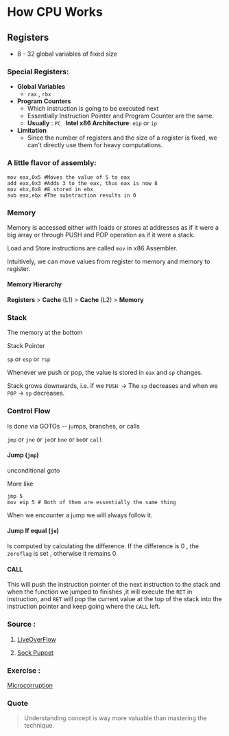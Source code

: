 # How CPU Works

## Registers

- 8 - 32 global variables of fixed size

### Special Registers: 

- **Global Variables**
  - `rax` , `rbx`
- **Program Counters**
  - Which instruction is going to be executed next
  - Essentially Instruction Pointer and Program Counter are the same.
  - **Usually** : `PC `  **Intel x86 Architecture**: `eip` or `ip`
- **Limitation** 
  - Since the number of registers and the size of a register is fixed, we can't directly use them for heavy computations.

### A little flavor of assembly:

```assembly
mov eax,0x5 #Moves the value of 5 to eax
add eax,0x3 #Adds 3 to the eax, thus eax is now 8
mov ebx,0x8 #8 stored in ebx
sub eax,ebx #The substraction results in 0
```

### Memory

Memory is accessed either with loads or stores at addresses as if it were a big array or through PUSH and POP operation as if it were a stack.

Load and Store instructions are called `mov` in x86 Assembler.

Intuitively, we can move values from register to memory and memory to register.

#### Memory Hierarchy 

**Registers** > **Cache** (L1) > **Cache** (L2) > **Memory**

### Stack

The memory at the bottom

Stack Pointer 

`sp` or `esp` or `rsp`

Whenever we push or pop, the value is stored in `eax` and `sp` changes.

Stack grows downwards, i.e. if we `PUSH `-> The `sp` decreases and when we `POP` -> `sp` decreases.

### Control Flow

Is done via GOTOs -- jumps, branches, or calls

`jmp` or `jne` or `je`or `bne` or `be`or `call`

#### Jump (`jmp`)

unconditional goto

More like 

```assembly
jmp 5
mov eip 5 # Both of them are essentially the same thing
```

When we encounter a jump we will always follow it.

#### Jump If equal (`je`)

Is computed by calculating the difference. If the difference is 0 , the `zeroflag` is set , otherwise it remains 0.

#### CALL 

This will push the instruction pointer of the next instruction to the stack and when the function we jumped to finishes ,it will execute the `RET` in instruction, and `RET` will pop the current value at the top of the stack into the instruction pointer and keep going where the `CALL` left.

### Source : 

1) [LiveOverFlow ](<https://www.youtube.com/watch?v=6jSKldt7Eqs&list=PLhixgUqwRTjxglIswKp9mpkfPNfHkzyeN&index=5>)

2) [Sock Puppet](https://sockpuppet.org/issue-79-file-0xb-foxport-hht-hacking.txt.html)

### Exercise :

[Microcorruption](<https://microcorruption.com/login>)

### Quote

> Understanding concept is way more valuable than mastering the technique.